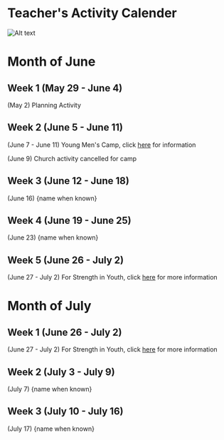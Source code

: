 # Teacher's Activity Calender
![Alt text](https://www.stgeorgeutah.com/wp-content/uploads/2020/04/1200x675size-English.jpg)
# Month of June
## Week 1 (May 29 - June 4)
(May 2) Planning Activity 
## Week 2 (June 5 - June 11)
(June 7 - June 11) Young Men's Camp, click [here](https://docs.google.com/document/d/1PVe69kfl30fWmQf22YU1FjiwxssB1SPhsbAzXUsYDqQ/edit#heading=h.2gazcsgmxkub) for information

(June 9) Church activity cancelled for camp
## Week 3 (June 12 - June 18)
(June 16) {name when known}
## Week 4 (June 19 - June 25)
(June 23) {name when known}
## Week 5 (June 26 - July 2)
(June 27 - July 2) For Strength in Youth, click [here](https://www.churchofjesuschrist.org/youth/childrenandyouth/fsy/about/youth?lang=eng) for more information 
# Month of July
## Week 1 (June 26 - July 2)
(June 27 - July 2) For Strength in Youth, click [here](https://www.churchofjesuschrist.org/youth/childrenandyouth/fsy/about/youth?lang=eng) for more information
## Week 2 (July 3 - July 9)
(July 7) {name when known}
## Week 3 (July 10 - July 16)
(July 17) {name when known}
